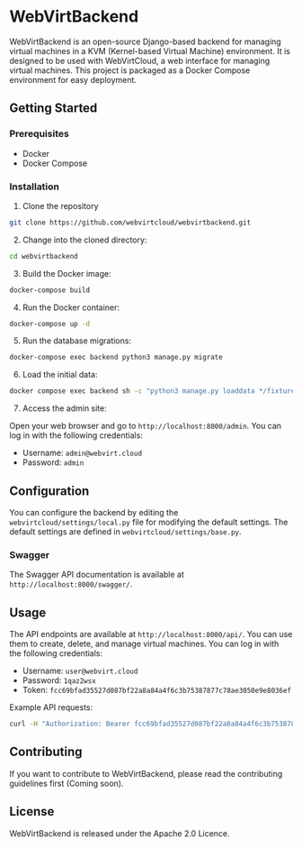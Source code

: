 # WebVirtBackend #

WebVirtBackend is an open-source Django-based backend for managing virtual machines in a KVM (Kernel-based Virtual Machine) environment. It is designed to be used with WebVirtCloud, a web interface for managing virtual machines. This project is packaged as a Docker Compose environment for easy deployment.

## Getting Started ##

### Prerequisites ###

* Docker
* Docker Compose

### Installation ###

1. Clone the repository
```bash
git clone https://github.com/webvirtcloud/webvirtbackend.git
```

2. Change into the cloned directory:
```bash
cd webvirtbackend
```

3. Build the Docker image:
```bash
docker-compose build
```

4. Run the Docker container:
```bash
docker-compose up -d
```

5. Run the database migrations:
```bash
docker-compose exec backend python3 manage.py migrate
```

6. Load the initial data:
```bash
docker compose exec backend sh -c "python3 manage.py loaddata */fixtures/*.json"
```

7. Access the admin site:

Open your web browser and go to `http://localhost:8000/admin`. You can log in with the following credentials:

* Username: `admin@webvirt.cloud`
* Password: `admin`

## Configuration ##

You can configure the backend by editing the `webvirtcloud/settings/local.py` file for modifying the default settings. The default settings are defined in `webvirtcloud/settings/base.py`.

### Swagger ###

The Swagger API documentation is available at `http://localhost:8000/swagger/`.

## Usage ##

The API endpoints are available at `http://localhost:8000/api/`. You can use them to create, delete, and manage virtual machines. You can log in with the following credentials:

* Username: `user@webvirt.cloud`
* Password: `1qaz2wsx`
* Token: `fcc69bfad35527d087bf22a8a84a4f6c3b75387877c78ae3050e9e8036ef`

Example API requests:

```bash
curl -H "Authorization: Bearer fcc69bfad35527d087bf22a8a84a4f6c3b75387877c78ae3050e9e8036ef" http://localhost:8000/api/v1/virtances/
```

## Contributing ##

If you want to contribute to WebVirtBackend, please read the contributing guidelines first (Coming soon).

## License ##

WebVirtBackend is released under the Apache 2.0 Licence.
